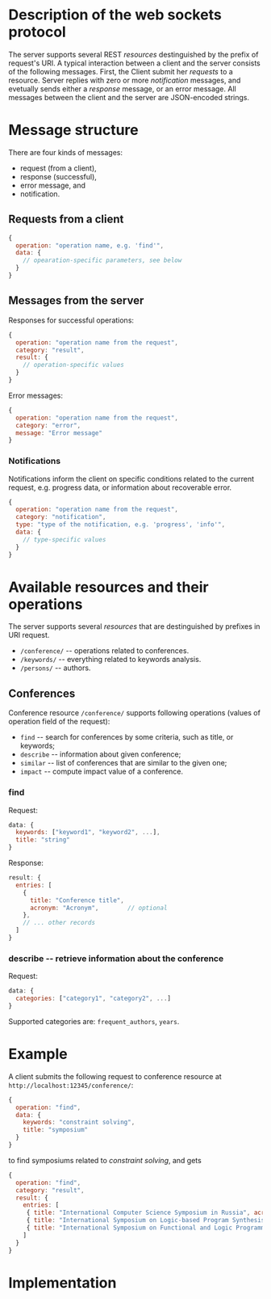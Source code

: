 # **Description of the web sockets protocol**

The server supports several REST *resources* destinguished by the
prefix of request's URI. A typical interaction between a client and
the server consists of the following messages. First, the Client
submit her *requests* to a resource. Server replies with zero or more
*notification* messages, and evetually sends either a *response*
message, or an error message. All messages between the client and the
server are JSON-encoded strings.

# Message structure

 There are four kinds of messages:

* request (from a client),
* response (successful),
* error message, and
* notification.

## Requests from a client
```javascript
{
  operation: "operation name, e.g. 'find'",
  data: {
    // opearation-specific parameters, see below
  }
}
```

## Messages from the server
Responses for successful operations:

```javascript
{
  operation: "operation name from the request",
  category: "result",
  result: {
    // operation-specific values
  }
}
```

Error messages:
```javascript
{
  operation: "operation name from the request",
  category: "error",
  message: "Error message"
}
```

### Notifications

Notifications inform the client on specific conditions related to the
current request, e.g. progress data, or information about recoverable
error.

```javascript
{
  operation: "operation name from the request",
  category: "notification",
  type: "type of the notification, e.g. 'progress', 'info'",
  data: {
    // type-specific values
  }
}
```

# Available resources and their operations

The server supports several *resources* that are destinguished by prefixes in URI request.

* `/conference/` -- operations related to conferences.
* `/keywords/` -- everything related to keywords analysis.
* `/persons/` -- authors.

## Conferences

Conference resource `/conference/` supports following operations
(values of operation field of the request):

* `find` -- search for conferences by some criteria, such as title, or keywords;
* `describe` -- information about given conference;
* `similar` -- list of conferences that are similar to the given one;
* `impact` -- compute impact value of a conference.

### find

Request:
```javascript
data: {
  keywords: ["keyword1", "keyword2", ...],
  title: "string"
}
```

Response:
```javascript
result: {
  entries: [
    {
      title: "Conference title",
      acronym: "Acronym",        // optional
    },
    // ... other records
  ]
}
```

### describe -- retrieve information about the conference
Request:
```javascript
data: {
  categories: ["category1", "category2", ...]
}
```

Supported categories are: `frequent_authors`, `years`.


[//]: #
[//]: # (-------------------------- Examples ----------------------------)
[//]: #

# Example

A client submits the following request to conference resource at `http://localhost:12345/conference/`:
```javascript
{
  operation: "find",
  data: {
    keywords: "constraint solving",
    title: "symposium"
  }
}
```

to find symposiums related to *constraint solving*, and gets
```javascript
{
  operation: "find",
  category: "result",
  result: {
    entries: [
     { title: "International Computer Science Symposium in Russia", acronym: "CSR" },
     { title: "International Symposium on Logic-based Program Synthesis and Transformation" },
     { title: "International Symposium on Functional and Logic Programming", acronym: "FLOPS" }
    ]
  }
}
```

[//]: #
[//]: # (-------------------------- Implementation ----------------------------)
[//]: #

# Implementation
